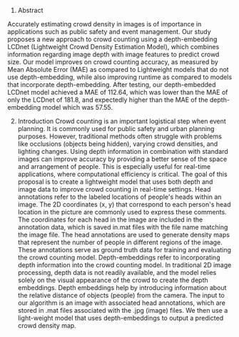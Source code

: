 1. Abstract

Accurately estimating crowd density in images is of importance in applications such as public safety and event management. Our study proposes a new approach to crowd counting using a depth-embedding LCDnet (Lightweight Crowd Density Estimation Model), which combines information regarding image depth with image features to predict crowd size. Our model improves on crowd counting accuracy, as measured by Mean Absolute Error (MAE) as compared to Lightweight models that do not use depth-embedding, while also improving runtime as compared to models that incorporate depth-embedding. After testing, our depth-embedded LCDnet model achieved a MAE of 112.64, which was lower than the MAE of only the LCDnet of 181.8, and expectedly higher than the MAE of the depth-embedding model which was 57.55.

2. Introduction
Crowd counting is an important logistical step when event planning. It is commonly used for public safety and urban planning purposes. However, traditional methods often struggle with problems like occlusions (objects being hidden), varying crowd densities, and lighting changes. Using depth information in combination with standard images can improve accuracy by providing a better sense of the space and arrangement of people. This is especially useful for real-time applications, where computational efficiency is critical. The goal of this proposal is to create a lightweight model that uses both depth and image data to improve crowd counting in real-time settings.
Head annotations refer to the labeled locations of people's heads within an image. The 2D coordinates (x, y) that correspond to each person's head location in the picture are commonly used to express these comments. The coordinates for each head in the image are included in the annotation data, which is saved in.mat files with the file name matching the image file. The head annotations are used to generate density maps that represent the number of people in different regions of the image. These annotations serve as ground truth data for training and evaluating the crowd counting model.
Depth-embeddings refer to incorporating depth information into the crowd counting model. In traditional 2D image processing, depth data is not readily available, and the model relies solely on the visual appearance of the crowd to create the depth embeddings. Depth embeddings help by introducing information about the relative distance of objects (people) from the camera.
The input to our algorithm is an image with associated head annotations, which are stored in .mat files associated with the .jpg (image) files. We then use a light-weight model that uses depth-embeddings to output a predicted crowd density map.
